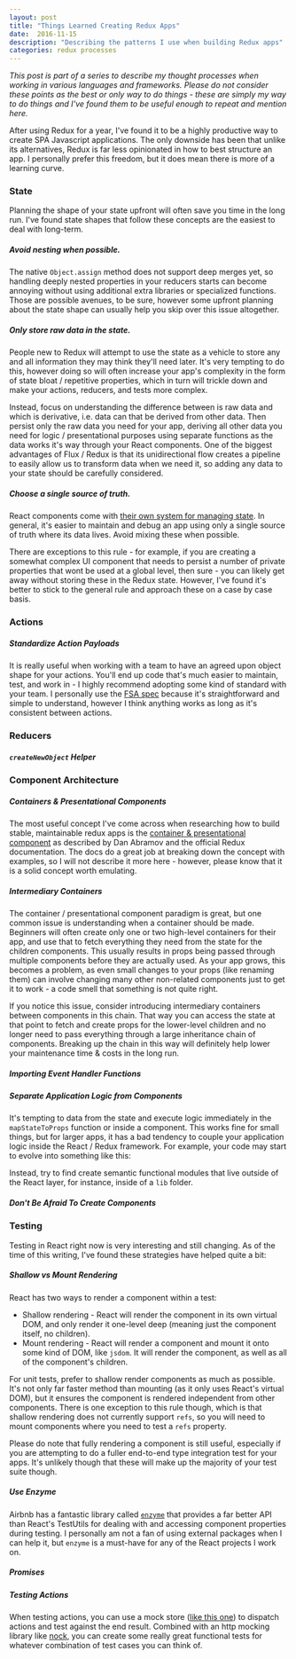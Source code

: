 ```yaml
---
layout: post
title: "Things Learned Creating Redux Apps"
date:  2016-11-15
description: "Describing the patterns I use when building Redux apps"
categories: redux processes
---
```


*This post is part of a series to describe my thought processes when working in various languages and frameworks. Please do not consider these points as the best or only way to do things - these are simply my way to do things and I've found them to be useful enough to repeat and mention here.*

After using Redux for a year, I've found it to be a highly productive way to create SPA Javascript applications.  The only downside has been that unlike its alternatives, Redux is far less opinionated in how to best structure an app.  I personally prefer this freedom, but it does mean there is more of a learning curve.

### State

Planning the shape of your state upfront will often save you time in the long run. I've found state shapes that follow these concepts are the easiest to deal with long-term.

##### Avoid nesting when possible.

The native `Object.assign` method does not support deep merges yet, so handling deeply nested properties in your reducers starts can become annoying without using additional extra libraries or specialized functions. Those are possible avenues, to be sure, however some upfront planning about the state shape can usually help you skip over this issue altogether.

##### Only store raw data in the state.

People new to Redux will attempt to use the state as a vehicle to store any and all information they may think they'll need later. It's very tempting to do this, however doing so will often increase your app's complexity in the form of state bloat / repetitive properties, which in turn will trickle down and make your actions, reducers, and tests more complex.

Instead, focus on understanding the difference between is raw data and which is derivative, i.e. data can that be derived from other data. Then persist only the raw data you need for your app, deriving all other data you need for logic / presentational purposes using separate functions as the data works it's way through your React components. One of the biggest advantages of Flux / Redux is that its unidirectional flow creates a pipeline to easily allow us to transform data when we need it, so adding any data to your state should be carefully considered.

##### Choose a single source of truth.

React components come with [their own system for managing state](https://facebook.github.io/react/docs/react-component.html#state). In general, it's easier to maintain and debug an app using only a single source of truth where its data lives. Avoid mixing these when possible.

There are exceptions to this rule - for example, if you are creating a somewhat complex UI component that needs to persist a number of private properties that wont be used at a global level, then sure - you can likely get away without storing these in the Redux state. However, I've found it's better to stick to the general rule and approach these on a case by case basis.

### Actions

##### Standardize Action Payloads

It is really useful when working with a team to have an agreed upon object shape for your actions. You'll end up code that's much easier to maintain, test, and work in - I highly recommend adopting some kind of standard with your team. I personally use the [FSA spec](https://github.com/acdlite/flux-standard-action) because it's straightforward and simple to understand, however I think anything works as long as it's consistent between actions.

### Reducers

##### `createNewObject` Helper



### Component Architecture

##### Containers & Presentational Components

The most useful concept I've come across when researching how to build stable, maintainable redux apps is the [container & presentational component](http://redux.js.org/docs/basics/UsageWithReact.html#presentational-and-container-components) as described by Dan Abramov and the official Redux documentation. The docs do a great job at breaking down the concept with examples, so I will not describe it more here - however, please know that it is a solid concept worth emulating.

##### Intermediary Containers

The container / presentational component paradigm is great, but one common issue is understanding when a container should be made. Beginners will often create only one or two high-level containers for their app, and use that to fetch everything they need from the state for the children components. This usually results in props being passed through multiple components before they are actually used. As your app grows, this becomes a problem, as even small changes to your props (like renaming them) can involve changing many other non-related components just to get it to work - a code smell that something is not quite right.

If you notice this issue, consider introducing intermediary containers between components in this chain. That way you can access the state at that point to fetch and create props for the lower-level children and no longer need to pass everything through a large inheritance chain of components. Breaking up the chain in this way will definitely help lower your maintenance time & costs in the long run.

##### Importing Event Handler Functions

##### Separate Application Logic from Components

It's tempting to  data from the state and execute logic immediately in the `mapStateToProps` function or inside a component. This works fine for small things, but for larger apps, it has a bad tendency to couple your application logic inside the React / Redux framework.  For example, your code may start to evolve into something like this:

Instead, try to find create semantic functional modules that live outside of the React layer, for instance, inside of a `lib` folder.

##### Don't Be Afraid To Create Components

### Testing

Testing in React right now is very interesting and still changing. As of the time of this writing, I've found these strategies have helped quite a bit:

##### Shallow vs Mount Rendering

React has two ways to render a component within a test:

- Shallow rendering - React will render the component in its own virtual DOM, and only render it one-level deep (meaning just the component itself, no children).
- Mount rendering - React will render a component and mount it onto some kind of DOM, like `jsdom`. It will render the component, as well as all of the component's children.

For unit tests, prefer to shallow render components as much as possible. It's not only far faster method than mounting (as it only uses React's virtual DOM), but it ensures the component is rendered independent from other components. There is one exception to this rule though, which is that shallow rendering does not currently support `refs`, so you will need to mount components where you need to test a `refs` property.

Please do note that fully rendering a component is still useful, especially if you are attempting to do a fuller end-to-end type integration test for your apps. It's unlikely though that these will make up the majority of your test suite though.

##### Use Enzyme

Airbnb has a fantastic library called [`enzyme`](https://github.com/airbnb/enzyme) that provides a far better API than React's TestUtils for dealing with and accessing component properties during testing. I personally am not a fan of using external packages when I can help it, but `enzyme` is a must-have for any of the React projects I work on.

##### Promises

##### Testing Actions

When testing actions, you can use a mock store ([like this one](https://github.com/arnaudbenard/redux-mock-store)) to dispatch actions and test against the end result.  Combined with an http mocking library like [nock](https://github.com/node-nock/nock), you can create some really great functional tests for whatever combination of test cases you can think of.
